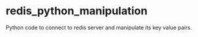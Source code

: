 # redis_python_manipulation
Python code to connect to redis server and manipulate its key value pairs.
